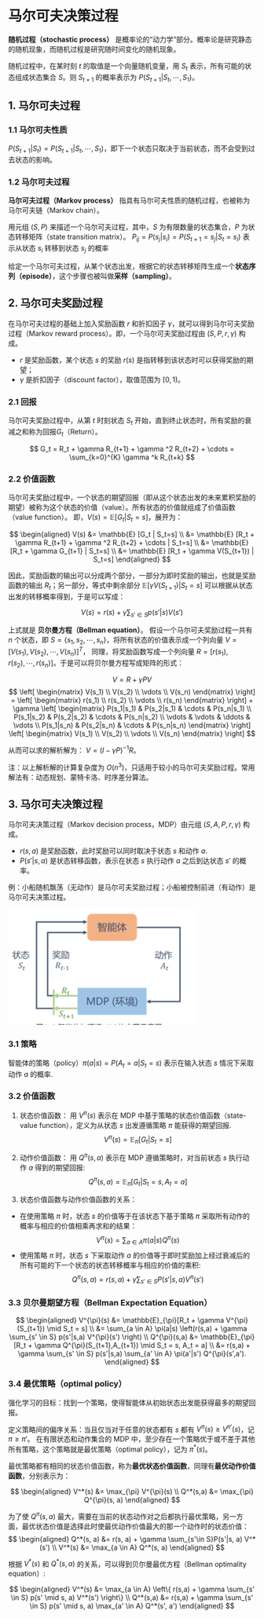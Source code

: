 # 马尔可夫决策过程
**随机过程（stochastic process）** 是概率论的“动力学”部分。概率论是研究静态的随机现象，而随机过程是研究随时间变化的随机现象。

随机过程中，在某时刻 $t$ 的取值是一个向量随机变量，用 $S_t$ 表示，所有可能的状态组成状态集合 $S$。则 $S_{t+1}$ 的概率表示为 $P(S_{t+1} | S_t, \cdots, S_1)$。

## 1. 马尔可夫过程

### 1.1 马尔可夫性质
$P(S_{t+1} | S_t) = P(S_{t+1} | S_t, \cdots, S_1)$，即下一个状态只取决于当前状态，而不会受到过去状态的影响。

### 1.2 马尔可夫过程
**马尔可夫过程（Markov process）** 指具有马尔可夫性质的随机过程，也被称为马尔可夫链（Markov chain）。

用元组 $(S, P)$ 来描述一个马尔可夫过程，其中，$S$ 为有限数量的状态集合，$P$ 为状态转移矩阵（state transition matrix）。
$P_{ij} = P(s_j | s_i) = P(S_{t+1}=s_j | S_t=s_i)$ 表示从状态 $s_i$ 转移到状态 $s_j$ 的概率

给定一个马尔可夫过程，从某个状态出发，根据它的状态转移矩阵生成一个**状态序列（episode）**，这个步骤也被叫做**采样（sampling）**。

## 2. 马尔可夫奖励过程

在马尔可夫过程的基础上加入奖励函数 $r$ 和折扣因子 $\gamma$，就可以得到马尔可夫奖励过程（Markov reward process）。即，一个马尔可夫奖励过程由 $(S, P, r, \gamma)$ 构成。

- $r$ 是奖励函数，某个状态 $s$ 的奖励 $r(s)$ 是指转移到该状态时可以获得奖励的期望；
- $\gamma$ 是折扣因子（discount factor），取值范围为 $[0, 1)$。

### 2.1 回报
马尔可夫奖励过程中，从第 $t$ 时刻状态 $S_t$ 开始，直到终止状态时，所有奖励的衰减之和称为回报$G_t$（Return）。

$$
G_t = R_t + \gamma R_{t+1} + \gamma ^2 R_{t+2} + \cdots = \sum_{k=0}^{K} \gamma ^k R_{t+k}
$$

### 2.2 价值函数

马尔可夫奖励过程中，一个状态的期望回报（即从这个状态出发的未来累积奖励的期望）被称为这个状态的价值（value）。所有状态的价值就组成了价值函数（value function）。
即，$V(s) = \mathbb{E} [G_t | S_t=s]$，展开为：

$$
\begin{aligned}
V(s) &= \mathbb{E} [G_t | S_t=s] \\
&= \mathbb{E} [R_t + \gamma R_{t+1} + \gamma ^2 R_{t+2} + \cdots | S_t=s] \\
&= \mathbb{E} [R_t + \gamma G_{t+1} | S_t=s] \\
&= \mathbb{E} [R_t + \gamma V(S_{t+1}) | S_t=s]
\end{aligned}
$$

因此，奖励函数的输出可以分成两个部分，一部分为即时奖励的输出，也就是奖励函数的输出 $R_t$；另一部分，等式中剩余部分 $\mathbb{E} [\gamma V(S_{t+1}) | S_t=s]$ 可以根据从状态出发的转移概率得到，于是可以写成：

$$V(s) = r(s) + \gamma \sum_{s' \in S} p(s'|s) V(s')$$

上式就是 **贝尔曼方程（Bellman equation）**。
假设一个马尔可夫奖励过程一共有 $n$ 个状态，即 $S=\{s_1, s_2, \cdots, s_n\}$，将所有状态的价值表示成一个列向量 $V=[V(s_1), V(s_2), \cdots, V(s_n)]^T$，
同理，将奖励函数写成一个列向量 $R=[r(s_1), r(s_2), \cdots, r(s_n)]$。于是可以将贝尔曼方程写成矩阵的形式：

$$V = R + \gamma PV$$ 
$$
\left[
\begin{matrix}
V(s_1) \\
V(s_2) \\
\vdots \\
V(s_n)
\end{matrix}
\right] =
\left[
\begin{matrix}
r(s_1) \\
r(s_2) \\
\vdots \\
r(s_n)
\end{matrix}
\right] + \gamma
\left[
\begin{matrix}
P(s_1|s_1) & P(s_2|s_1) & \cdots & P(s_n|s_1) \\
P(s_1|s_2) & P(s_2|s_2) & \cdots & P(s_n|s_2) \\
\vdots & \vdots & \ddots & \vdots \\
P(s_1|s_n) & P(s_2|s_n) & \cdots & P(s_n|s_n)
\end{matrix}
\right]
\left[
\begin{matrix}
V(s_1) \\
V(s_2) \\
\vdots \\
V(s_n)
\end{matrix}
\right]
$$

从而可以求的解析解为： $V = (I-\gamma P)^{-1}R$。

注：以上解析解的计算复杂度为 $O(n^3)$，只适用于较小的马尔可夫奖励过程。常用解法有：动态规划、蒙特卡洛、时序差分算法。

## 3. 马尔可夫决策过程

马尔可夫决策过程（Markov decision process，MDP）由元组 $(S, A, P, r, \gamma)$ 构成。

- $r(s,a)$ 是奖励函数，此时奖励可以同时取决于状态 $s$ 和动作 $a$.
- $P(s' | s, a)$ 是状态转移函数，表示在状态 $s$ 执行动作 $a$ 之后到达状态 $s'$ 的概率。

例：小船随机飘荡（无动作）是马尔可夫奖励过程；小船被控制前进（有动作）是马尔可夫决策过程。

![](/imgs/rl/markov/mdp.png)

### 3.1 策略
智能体的策略（policy）$\pi(a | s) = P(A_t=a | S_t=s)$ 表示在输入状态 $s$ 情况下采取动作 $a$ 的概率.

### 3.2 价值函数

1. 状态价值函数：
用 $V^{\pi}(s)$ 表示在 MDP 中基于策略的状态价值函数（state-value function），定义为从状态 $s$ 出发遵循策略 $\pi$ 能获得的期望回报.
$$
V^{\pi}(s) = \mathbb{E}_{\pi}[G_t|S_t=s]
$$

2. 动作价值函数：
用 $Q^{\pi}(s,a)$ 表示在 MDP 遵循策略时，对当前状态 $s$ 执行动作 $a$ 得到的期望回报:
$$
Q^{\pi}(s, a) = \mathbb{E}_{\pi} [G_t | S_t=s, A_t=a]
$$

3. 状态价值函数与动作价值函数的关系：
- 在使用策略 $\pi$ 时，状态 $s$ 的价值等于在该状态下基于策略 $\pi$ 采取所有动作的概率与相应的价值相乘再求和的结果：
$$V^{\pi}(s) = \sum_{a\in A}\pi(a|s) Q^{\pi}(s)$$
- 使用策略 $\pi$ 时，状态 $s$ 下采取动作 $a$ 的价值等于即时奖励加上经过衰减后的所有可能的下一个状态的状态转移概率与相应的价值的乘积:
$$Q^{\pi}(s, a) = r(s, a) + \gamma \sum_{s'\in S}P(s'|s, a) V^{\pi}(s')$$

### 3.3 贝尔曼期望方程（Bellman Expectation Equation）

$$
\begin{aligned}
V^{\pi}(s) &= \mathbb{E}_{\pi}[R_t + \gamma V^{\pi}(S_{t+1}) \mid S_t = s] \\
&= \sum_{a \in A} \pi(a|s) \left(r(s,a) + \gamma \sum_{s' \in S} p(s'|s,a) V^{\pi}(s') \right) \\
Q^{\pi}(s,a) &= \mathbb{E}_{\pi}[R_t + \gamma Q^{\pi}(S_{t+1},A_{t+1}) \mid S_t = s, A_t = a] \\
&= r(s,a) + \gamma \sum_{s' \in S} p(s'|s,a) \sum_{a' \in A} \pi(a'|s') Q^{\pi}(s',a').
\end{aligned}
$$

### 3.4 最优策略（optimal policy）
强化学习的目标：找到一个策略，使得智能体从初始状态出发能获得最多的期望回报。

定义策略间的偏序关系：当且仅当对于任意的状态都有 $s$ 都有 $V^{\pi}(s)\geq V^{\pi '}(s)$，记 $\pi \geq \pi '$。
在有限状态和动作集合的 MDP 中，至少存在一个策略优于或不差于其他所有策略，这个策略就是最优策略（optimal policy），记为 $\pi^*(s)$。

最优策略都有相同的状态价值函数，称为**最优状态价值函数**，同理有**最优动作价值函数**，分别表示为：

$$
\begin{aligned}
V^*(s) &= \max_{\pi} V^{\pi}(s) \\
Q^*(s,a) &= \max_{\pi} Q^{\pi}(s, a)
\end{aligned}
$$

为了使 $Q^{\pi}(s, a)$ 最大，需要在当前的状态动作对之后都执行最优策略，另一方面，最优状态价值是选择此时使最优动作价值最大的那一个动作时的状态价值：
$$
\begin{aligned}
Q^*(s, a) &= r(s, a) + \gamma \sum_{s'\in S}P(s'|s, a) V^*(s') \\
V^*(s) &= \max_{a \in A} Q^*(s, a)
\end{aligned}
$$

根据 $V^*(s)$ 和 $Q^*(s, a)$ 的关系，可以得到贝尔曼最优方程（Bellman optimality equation）:

$$
\begin{aligned}
V^*(s) &= \max_{a \in A} \left\{ r(s,a) + \gamma \sum_{s' \in S} p(s' \mid s, a) V^*(s') \right\} \\
Q^*(s,a) &= r(s,a) + \gamma \sum_{s' \in S} p(s' \mid s, a) \max_{a' \in A} Q^*(s', a')
\end{aligned}
$$